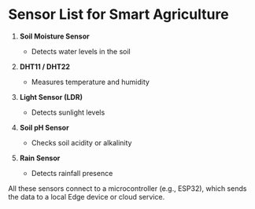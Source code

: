 # Sensor List for Smart Agriculture

1. **Soil Moisture Sensor**  
   - Detects water levels in the soil

2. **DHT11 / DHT22**  
   - Measures temperature and humidity

3. **Light Sensor (LDR)**  
   - Detects sunlight levels

4. **Soil pH Sensor**  
   - Checks soil acidity or alkalinity

5. **Rain Sensor**  
   - Detects rainfall presence

All these sensors connect to a microcontroller (e.g., ESP32), which sends the data to a local Edge device or cloud service.
